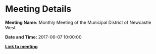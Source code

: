 # Meeting Details

**Meeting Name:** Monthly Meeting of the Municipal District of Newcastle West

**Date and Time:** 2017-06-07 10:00:00

**<a href="https://www.limerick.ie/council/whats-on/monthly-meeting-municipal-district-newcastle-west-1" target="_blank">Link to meeting</a>**
